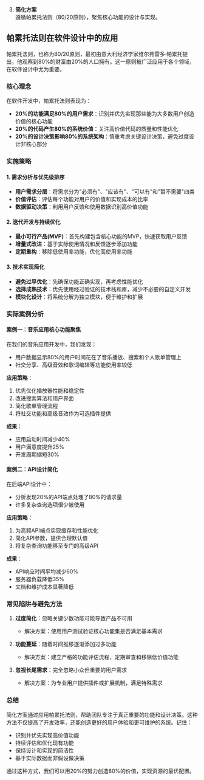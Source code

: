 3. **简化方案**  
   遵循帕累托法则（80/20原则），聚焦核心功能的设计与实现。  

## 帕累托法则在软件设计中的应用

帕累托法则，也称为80/20原则，最初由意大利经济学家维尔弗雷多·帕累托提出，他观察到80%的财富由20%的人口拥有。这一原则被广泛应用于各个领域，在软件设计中尤为重要。

### 核心理念

在软件开发中，帕累托法则表现为：

- **20%的功能满足80%的用户需求**：识别并优先实现那些能为大多数用户创造价值的核心功能
- **20%的代码产生80%的系统价值**：关注高价值代码的质量和性能优化
- **20%的设计决策影响80%的系统架构**：慎重考虑关键设计决策，避免过度设计非核心部分

### 实施策略

#### 1. 需求分析与优先级排序

- **用户需求分层**：将需求分为"必须有"、"应该有"、"可以有"和"暂不需要"四类
- **价值评估**：评估每个功能对用户的价值和实现成本的比率
- **数据驱动决策**：利用用户反馈和使用数据识别高价值功能

#### 2. 迭代开发与持续优化

- **最小可行产品(MVP)**：首先构建包含核心功能的MVP，快速获取用户反馈
- **增量式改进**：基于实际使用情况和反馈逐步添加功能
- **定期重构**：移除低使用率功能，优化高使用率功能

#### 3. 技术实现简化

- **避免过早优化**：先确保功能正确实现，再考虑性能优化
- **选择成熟技术**：优先使用经过验证的技术栈和库，减少不必要的自定义开发
- **模块化设计**：将系统分解为独立模块，便于维护和扩展

### 实际案例分析

#### 案例一：音乐应用核心功能聚焦

在我们的音乐应用开发中，我们发现：

- 用户数据显示80%的用户时间花在了音乐播放、搜索和个人歌单管理上
- 社交分享、高级音效和歌词编辑等功能使用率较低

**应用策略**：
1. 优先优化播放器性能和稳定性
2. 改进搜索算法和用户界面
3. 简化歌单管理流程
4. 将社交功能和高级音效作为可选插件提供

**成果**：
- 应用启动时间减少40%
- 用户满意度提升25%
- 开发周期缩短30%

#### 案例二：API设计简化

在后端API设计中：

- 分析发现20%的API端点处理了80%的请求量
- 许多复杂查询选项很少被使用

**应用策略**：
1. 为高频API端点实现缓存和性能优化
2. 简化API参数，提供合理默认值
3. 将复杂查询功能移至专门的高级API

**成果**：
- API响应时间平均减少60%
- 服务器负载降低35%
- 文档和维护成本显著降低

### 常见陷阱与避免方法

1. **过度简化**：忽略关键少数功能可能导致产品不可用
   - 解决方案：使用用户测试验证核心功能集是否满足基本需求

2. **功能蔓延**：随着时间推移逐渐添加过多功能
   - 解决方案：建立严格的功能评估流程，定期审查和移除低价值功能

3. **忽视长尾需求**：完全忽略小众但重要的用户需求
   - 解决方案：为专业用户提供插件或扩展机制，满足特殊需求

### 总结

简化方案通过应用帕累托法则，帮助团队专注于真正重要的功能和设计决策。这种方法不仅提高了开发效率，还能创造更好的用户体验和更可维护的系统。记住：

- 识别并优先实现高价值功能
- 持续评估和优化现有功能
- 保持设计和实现的简洁性
- 基于实际数据而非假设做决策

通过这种方式，我们可以用20%的努力创造80%的价值，实现资源的最优配置。

   
